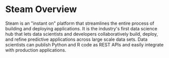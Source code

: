 # Steam Overview

Steam is an "instant on" platform that streamlines the entire process of building and deploying applications. It is the industry's first data science hub that lets data scientists and developers collaboratively build, deploy, and refine predictive applications across large scale data sets. Data scientists can publish Python and R code as REST APIs and easily integrate with production applications.
